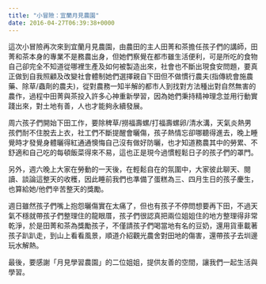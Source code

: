 ```yaml
---
title: "小冒險：宜蘭月見農園"
date: 2016-04-27T06:39:38+0000
---
```


這次小冒險再次來到宜蘭月見農園，由農田的主人田菁和茶擔任孩子們的講師，田菁和茶本身的專業不是務農出身，但她們察覺在都市雖生活便利，可是所吃的食物自己卻完全不知道從哪裡生產及如何被製造出來，社會也不斷出現食安問題，要真正做到自我照顧及改變社會體制她們選擇親自下田但不做慣行農夫(指傳統會施農藥、除草/蟲劑的農夫)，從對農務一知半解的都市人到找對方法種出對自然無害的農作，過程中田菁與茶投入許多心神重新學習，因為她們秉持精神理念並用行動實踐出來，對土地有善，人也才能夠永續發展。
 
周六孩子們開始下田工作，要除稗草/撈福壽螺/打福壽螺卵/清水溝，天氣炎熱男孩們耐不住脫去上衣，社工們不斷提醒會曬傷，孩子熱情忘卻哪聽得進去，晚上睡覺時才發覺身體曬得紅通通懊悔自己沒有做好防曬，也才知道務農其中的勞累、不舒適和自己吃的每頓飯菜得來不易，這也正是現今過慣輕鬆日子的孩子們的罩門。

另外，週六晚上大家在勞動的一天後，在輕鬆自在的氛圍中，大家彼此聊天、閱讀、談論這整天的收穫，因此睡前我們也準備了蛋糕為三、四月生日的孩子慶生，也算給她/他們辛苦整天的獎勵。
 
週日雖然孩子們嘴上抱怨曬傷實在太痛了，但也有孩子不停問想要再下田，不過天氣不穩就帶孩子們整理住的龍眼厝，孩子們很認真把兩位姐姐住的地方整理得非常乾淨，於是田菁和茶為獎勵孩子，不僅請孩子們喝當地有名的豆奶，還用貨車載著孩子趴趴走，到山上看看風景，順道介紹觀光農舍對田地的傷害，還帶孩子去圳邊玩水解熱。
  
最後，要感謝「月見學習農園」的二位姐姐，提供友善的空間，讓我們一起生活與學習。
